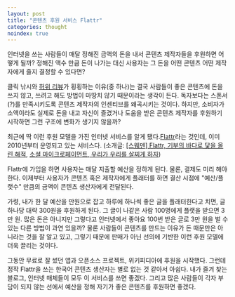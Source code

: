 ```yaml
---
layout: post
title: "콘텐츠 후원 서비스 Flattr"
categories: thought
noindex: true
---
```


인터넷을 쓰는 사람들이 매달 정해진 금액의 돈을 내서 콘텐츠 제작자들을 후원하면 어떻게 될까?
정해진 액수 만큼 돈이 나가는 대신 사용자는 그 돈을 어떤 콘텐츠 어떤 제작자에게 줄지 결정할 수 있다면?

클릭 낚시와 [허위 리뷰](http://www.4four.us/article/tag/fake-review)가 횡횡하는 이유(중 하나)는 결국 사람들이 좋은 콘텐츠에 돈을 쓰지 않고, 쓰려고 해도 방법이 마땅치 않기 때문이라는 생각이 든다. 독자보다는 스폰서(?)를 만족시키도록 콘텐츠 제작자의 인센티브를 왜곡시키는 것이다. 하지만, 소비자가 소액이라도 실제로 돈을 내고 자신이 즐겼거나 도움을 받은 콘텐츠 제작자를 후원하기 시작하면 그런 구조에 변화가 생기지 않을까?<!--more-->

최근에 딱 이런 후원 모델을 가진 인터넷 서비스를 알게 됐다.[Flattr](https://flattr.com)라는 것인데, 이미 2010년부터 운영되고 있는 서비스다. (소개글: [[스웨덴] Flattr, 기부의 바다로 닻을 올린 해적](http://besuccess.com/2013/08/flattr/), [소셜 마이크로페이먼트, 우리가 우리를 살찌게 하자](http://www.berlinlog.com/?p=284))

Flattr에 가입을 하면 사용자는 매달 지출할 예산을 정하게 된다. 물론, 결제도 미리 해야 한다. 이제부터 사용자가 콘텐츠 혹은 제작자에게 플래터를 하면 결산 시점에 "예산/플랫수" 만큼의 금액이 콘텐츠 생산자에게 전달된다.

가령, 내가 한 달 예산을 만원으로 잡고 하루에 하나씩 좋은 글을 플래터한다고 치면, 글 하나당 대략 300원을 후원하게 된다. 그 글이 나같은 사람 100명에게 플랫을 받으면 3만 원. 많은 돈은 아니지만 그렇다고 인터넷에서 좋아요 100번 받은 글로 3만 원을 벌 수 있는 다른 방법이 과연 있을까? 물론 사람들이 콘텐츠를 만드는 이유가 돈 때문만은 아니라는 것을 잘 알고 있고, 그렇기 때문에 판매가 아닌 선의에 기반한 이런 후원 모델에 더욱 끌리는 것이다.

그동안 무료로 잘 썼던 앱과 오픈소스 프로젝트, 위키피디아에 후원을 시작했다. 그런데 정작 Flattr을 쓰는 한국어 콘텐츠 생산자는 별로 없는 것 같아서 아쉽다. 내가 즐겨 찾는 블로그, 인터넷 매체들이 모두 이 서비스를 쓰면 좋겠다. 그리고 많은 사람들이 각자 부담이 되지 않는 선에서 예산을 정해 자기가 좋은 콘텐츠를 후원하면 좋겠다.